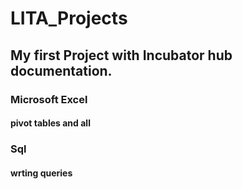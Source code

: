 # LITA_Projects
## My first Project with Incubator hub documentation.
### Microsoft Excel
#### pivot tables and all
### Sql
#### wrting queries
